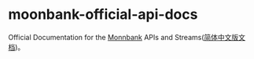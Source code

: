# moonbank-official-api-docs
Official Documentation for the [Monnbank][] APIs and Streams([简体中文版文档]())。


[Monnbank]: https://www.moonbank.me
[简体中文文档]: https://github.com/moonbank/moonbank-official-api-docs/blob/master/README_ZH.md